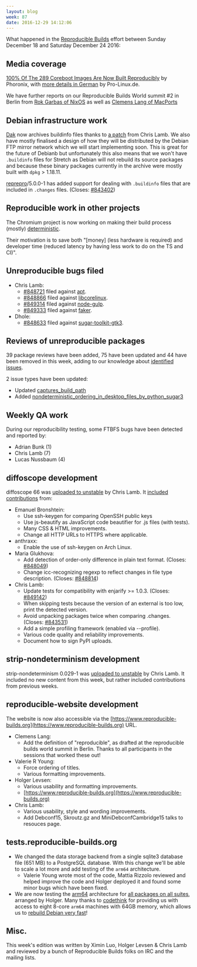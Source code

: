 ```yaml
---
layout: blog
week: 87
date: 2016-12-29 14:12:06
---
```


What happened in the [Reproducible Builds](https://wiki.debian.org/ReproducibleBuilds) effort between Sunday December 18 and Saturday December 24 2016:

Media coverage
--------------

[100% Of The 289 Coreboot Images Are Now Built
Reproducibly](https://www.phoronix.com/scan.php?page=news_item&px=Coreboot-100-Reproducible-Build)
by Phoronix, with [more details in
German](http://www.pro-linux.de/news/1/24303/coreboot-erreicht-100-reproduzierbare-builds.html)
by Pro-Linux.de.

We have further reports on our Reproducible Builds World summit #2 in Berlin
from [Rok Garbas of
NixOS](https://garbas.si/2016/reproducible-builds-summit-in-berlin.html) as
well as [Clemens Lang of
MacPorts](https://lists.macports.org/pipermail/macports-dev/2016-December/035052.html)


Debian infrastructure work
--------------------------

[Dak](https://wiki.debian.org/DebianDak) now archives buildinfo files thanks to
[a patch](https://lists.debian.org/debian-dak/2016/12/msg00011.html) from Chris Lamb. We
also have mostly finalised a design of how they will be distributed by the
Debian FTP mirror network which we will start implementing soon.
This is great for the future of Debianb but unfortunately this also means that we won't have `.buildinfo` files for Stretch as Debian will not rebuild its source packages and because these binary packages currently in the archive were mostly built with `dpkg` > 1.18.11.

<a href="https://tracker.debian.org/pkg/reprepro">reprepro</a>/5.0.0-1 has added support for dealing with `.buildinfo` files
that are included in `.changes` files. (Closes: <a href="https://bugs.debian.org/843402">#843402</a>)


Reproducible work in other projects
-----------------------------------

The Chromium project is now working on making their build process (mostly)
[deterministic](https://www.chromium.org/developers/testing/isolated-testing/deterministic-builds).

Their motivation is to save both "[money] (less hardware is required) and
developer time (reduced latency by having less work to do on the TS and CI)".


Unreproducible bugs filed
-------------------------

* Chris Lamb:
  * <a href="https://bugs.debian.org/848721">#848721</a> filed against <a href="https://tracker.debian.org/pkg/apt">apt</a>.
  * <a href="https://bugs.debian.org/848866">#848866</a> filed against <a href="https://tracker.debian.org/pkg/libcorelinux">libcorelinux</a>.
  * <a href="https://bugs.debian.org/849314">#849314</a> filed against <a href="https://tracker.debian.org/pkg/node-gulp">node-gulp</a>.
  * <a href="https://bugs.debian.org/849333">#849333</a> filed against <a href="https://tracker.debian.org/pkg/faker">faker</a>.
* Dhole:
  * <a href="https://bugs.debian.org/848633">#848633</a> filed against <a href="https://tracker.debian.org/pkg/sugar-toolkit-gtk3">sugar-toolkit-gtk3</a>.


Reviews of unreproducible packages
----------------------------------

39 package reviews have been added, 75 have been updated and 44 have been removed in this week,
adding to our knowledge about [identified issues](https://tests.reproducible-builds.org/debian/index_issues.html).

2 issue types have been updated:

- Updated <a href="https://tests.reproducible-builds.org/issues/unstable/captures_build_path_issue.html">captures_build_path</a>
- Added <a href="https://tests.reproducible-builds.org/issues/unstable/nondeterministic_ordering_in_desktop_files_by_python_sugar3_issue.html">nondeterministic_ordering_in_desktop_files_by_python_sugar3</a>


Weekly QA work
--------------

During our reproducibility testing, some FTBFS bugs have been detected and
reported by:

 - Adrian Bunk (1)
 - Chris Lamb (7)
 - Lucas Nussbaum (4)


diffoscope development
----------------------

diffoscope 66 was [uploaded to
unstable](http://changelogs.debian.net/diffoscope#66) by Chris Lamb. It
[included
contributions](https://anonscm.debian.org/git/reproducible/diffoscope.git/log/?h=66)
from:

* Emanuel Bronshtein:
  * Use ssh-keygen for comparing OpenSSH public keys
  * Use js-beautify as JavaScript code beautifier for .js files (with tests).
  * Many CSS & HTML improvements.
  * Change all HTTP URLs to HTTPS where applicable.
* anthraxx:
  * Enable the use of ssh-keygen on Arch Linux.
* Maria Glukhova:
  * Add detection of order-only difference in plain text format. (Closes: <a href="https://bugs.debian.org/848049">#848049</a>)
  * Change icc-recognizing regexp to reflect changes in file type description. (Closes: <a href="https://bugs.debian.org/848814">#848814</a>)
* Chris Lamb:
  * Update tests for compatibility with enjarify >= 1.0.3. (Closes: <a href="https://bugs.debian.org/849142">#849142</a>)
  * When skipping tests because the version of an external is too low, print
    the detected version.
  * Avoid unpacking packages twice when comparing .changes. (Closes: <a href="https://bugs.debian.org/843531">#843531</a>)
  * Add a simple profiling framework (enabled via --profile).
  * Various code quality and reliability improvements.
  * Document how to sign PyPI uploads.


strip-nondeterminism development
--------------------------------

strip-nondeterminism 0.029-1 was [uploaded to
unstable](http://changelogs.debian.net/strip-nondeterminism#0.029-1) by Chris
Lamb. It included no new content from this week, but rather included
contributions from previous weeks.


reproducible-website development
--------------------------------

The website is now also accessible via the
[https://www.reproducible-builds.org](https://www.reproducible-builds.org) URL.

- Clemens Lang:
  - Add the definition of "reproducible", as drafted at the reproducible builds
    world summit in Berlin. Thanks to all participants in the sessions that
    worked these out!
- Valerie R Young:
  - Force ordering of titles.
  - Various formatting improvements.
- Holger Levsen:
  - Various usability and formatting improvements.
  - [https://www.reproducible-builds.org](https://www.reproducible-builds.org)
- Chris Lamb:
  - Various usability, style and wording improvements.
  - Add Debconf15, Skroutz.gz and MiniDebconfCambridge15 talks to resouces page.


tests.reproducible-builds.org
-----------------------

- We changed the data storage backend from a single sqlite3 database file (651 MB) to a
  PostgreSQL database.  With this change we'll be able to scale a lot more and
  add testing of the `arm64` architecture.
  - Valerie Young wrote most of the code, Mattia Rizzolo reviewed and helped
    improve the code and Holger deployed it and found some minor bugs which
    have been fixed.
- We are now testing the [arm64](https://wiki.debian.org/Arm64Port) architecture for [all packages on all suites](https://tests.reproducible-builds.org/debian/unstable/index_suite_arm64_stats.html),
  arranged by Holger. Many thanks to [codethink](https://www.codethink.co.uk/) for providing us with access to eight 8-core `arm64` machines with 64GB memory, which allows us to [rebuild Debian very fast](https://tests.reproducible-builds.org/debian/index_performance.html)!


Misc.
-----

This week's edition was written by Ximin Luo, Holger Levsen & Chris Lamb and reviewed by
a bunch of Reproducible Builds folks on IRC and the mailing lists.
